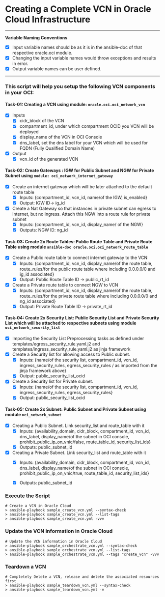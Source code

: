
# Creating a Complete VCN in Oracle Cloud Infrastructure

---
**Variable Naming Conventions**
- [x] Input variable names should be as it is in the ansible-doc of that respective oracle.oci module.
- [x] Changing the input variable names would throw exceptions and results in error.
- [x] Output variable names can be user defined.
---
### This script will help you setup the following VCN components in your OCI:
#### Task-01: Creating a VCN using module: `oracle.oci.oci_network_vcn`
- [x] Inputs
  - [x] cidr_block of the VCN
  - [x] compartment_id, under which compartment OCID you VCN will be deployed
  - [x] display_name of the VCN in OCI Console
  - [x] dns_label, set the dns label for your VCN which will be used for FQDN (Fully Qualified Domain Name)
- [x] Output
  - [x] vcn_id of the generated VCN

#### Task-02: Create Gateways : IGW for Public Subnet and NGW for Private Subnet using `module: oci_network_internet_gateway`
- [x] Create an internet gateway which will be later attached to the default route table
  - [x] Inputs: {compartment_id, vcn_id, name/of the IGW, is_enabled}
  - [x] Output: IGW ID-> ig_id
- [x] Create a Nat Gateway so that instances in private subnet can egress to internet, but no ingress. Attach this NGW into a route rule for private subnet
  - [x] Inputs: {compartment_id, vcn_id, display_name/ of the NGW}
  - [x] Outputs: NGW ID: ng_id

#### Task-03: Create 2x Route Tables: Public Route Table and Private Route Table using module `ansible-doc oracle.oci.oci_network_route_table`
- [x] Create a Public route table to connect internet gateway to the VCN
  - [x] Inputs: {compartment_id, vcn_id, display_name/of the route table, route_rules/for the public route table where including 0.0.0.0/0 and ig_id associated}
  - [x] Output: Public Route Table ID -> public_rt_id
- [x] Create a Private route table to connect NGW to VCN
  - [x] Inputs: {compartment_id, vcn_id, display_name/of the route table, route_rules/for the private route table where including 0.0.0.0/0 and ng_id associated}
  - [x] Output: Private Route Table ID -> private_rt_id

#### Task-04: Create 2x Security List: Public Security List and Private Security List  which will be attached to respective subnets using module `oci_network_security_list`
- [x] Importing the Security List Preprocessing tasks as defined under templates/egress_security_rule.yaml.j2 and templates/ingress_security_rule.yaml.j2 as jinja framework
- [x] Create a Security list for allowing access to Public subnet.
  - [x] Inputs: {name/of the security list, compartment_id, vcn_id, ingress_security_rules, egress_security_rules / as imported from the jinja framework above}
  - [x] Output: public_security_list_ocid
- [x] Create a Security list for Private subnet.
  - [x] Inputs: {name/of the security list, compartment_id, vcn_id, ingress_security_rules, egress_security_rules}
  - [x] Output: public_security_list_ocid

#### Task-05: Create 2x Subnet: Public Subnet and Private Subnet using module `oci_network_subnet`
- [x] Creating a Public Subnet. Link security_list and route_table with it
  - [x] Inputs: {availability_domain, cidr_block, compartment_id, vcn_id, dns_label, display_name/of the subnet in OCI console, prohibit_public_ip_on_vnic/false, route_table_id, security_list_ids}
  - [x] Outputs: public_subnet_id
- [x] Creating a Private Subnet. Link security_list and route_table with it
  - [x] Inputs: {availability_domain, cidr_block, compartment_id, vcn_id, dns_label, display_name/of the subnet in OCI console, prohibit_public_ip_on_vnic/true, route_table_id, security_list_ids}
  - [x] Outputs: public_subnet_id


### Execute the Script
```shell
# Create a VCN in Oracle Cloud
> ansible-playbook sample_create_vcn.yml --syntax-check 
> ansible-playbook sample_create_vcn.yml --list-tags
> ansible-playbook sample_create_vcn.yml -vvv
```

### Update the VCN information in Oracle Cloud
```shell
# Update the VCN information in Oracle Cloud
> ansible-playbook sample_orchestrate_vcn.yml --syntax-check 
> ansible-playbook sample_orchestrate_vcn.yml --list-tags
> ansible-playbook sample_orchestrate_vcn.yml --tags "create_vcn" -vvv
```

### Teardown a VCN
```shell
# Completely Delete a VCN, release and delete the associated resources first
> ansible-playbook sample_teardown_vcn.yml --syntax-check 
> ansible-playbook sample_teardown_vcn.yml -v
```




